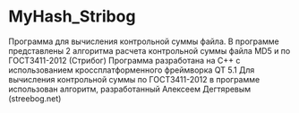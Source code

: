 MyHash_Stribog
==============

Программа для вычисления контрольной суммы файла. 
В программе представлены 2 алгоритма расчета контрольной суммы файла MD5 и по ГОСТ3411-2012 (Стрибог)
Программа разработана на С++ с использованием кроссплатформенного фреймворка QT 5.1
Для вычисления контрольной суммы по ГОСТ3411-2012 в программе использован алгоритм, разработанный Алексеем Дегтяревым (streebog.net)
